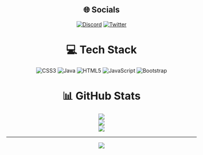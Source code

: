 <div align="center">

## 🌐 Socials
[![Discord](https://img.shields.io/badge/Discord-%237289DA.svg?logo=discord&logoColor=white)](https://discord.gg/anhuar#9779) [![Twitter](https://img.shields.io/badge/Twitter-%231DA1F2.svg?logo=Twitter&logoColor=white)](https://twitter.com/@AnhuarRuiiz) 

# 💻 Tech Stack
![CSS3](https://img.shields.io/badge/css3-%231572B6.svg?style=for-the-badge&logo=css3&logoColor=white) ![Java](https://img.shields.io/badge/java-%23ED8B00.svg?style=for-the-badge&logo=java&logoColor=white) ![HTML5](https://img.shields.io/badge/html5-%23E34F26.svg?style=for-the-badge&logo=html5&logoColor=white) ![JavaScript](https://img.shields.io/badge/javascript-%23323330.svg?style=for-the-badge&logo=javascript&logoColor=%23F7DF1E) ![Bootstrap](https://img.shields.io/badge/bootstrap-%23563D7C.svg?style=for-the-badge&logo=bootstrap&logoColor=white)
# 📊 GitHub Stats
![](https://github-readme-stats.vercel.app/api?username=AnhuarRuiz&theme=dark&hide_border=true&include_all_commits=true&count_private=true)<br/>
![](https://github-readme-streak-stats.herokuapp.com/?user=AnhuarRuiz&theme=dark&hide_border=true)<br/>
![](https://github-readme-stats.vercel.app/api/top-langs/?username=AnhuarRuiz&theme=dark&hide_border=true&include_all_commits=true&count_private=true&layout=compact)

---
[![](https://visitcount.itsvg.in/api?id=AnhuarRuiz&icon=6&color=12)](https://visitcount.itsvg.in)

<!-- Proudly created with GPRM ( https://gprm.itsvg.in ) -->
</div>
